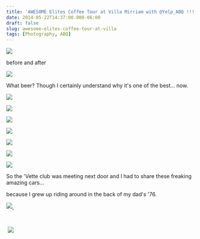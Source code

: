 ```yaml
---
title: 'AWESOME Elites Coffee Tour at Villa Mirriam with @Yelp_ABQ !!! '
date: 2014-05-22T14:37:00.000-06:00
draft: false
slug: awesome-elites-coffee-tour-at-villa
tags: [Photography, ABQ]
---
```


![](/images/blog/legacy/DSC02043+%28Medium%29.JPG)

before and after  

![](/images/blog/legacy/DSC02013+(Medium).JPG)

What beer? Though I certainly understand why it's one of the best... now.

![](/images/blog/legacy/DSC02014+(Medium).JPG)

  

![](/images/blog/legacy/DSC02017+(Medium).JPG)

  

[](/images/blog/legacy/DSC02018+(Medium).JPG)![](/images/blog/legacy/DSC02015+%28Medium%29.JPG)

  

![](/images/blog/legacy/DSC02019+(Medium).JPG)

  

![](/images/blog/legacy/DSC02020+(Medium).JPG)

  

![](/images/blog/legacy/DSC02022+(Medium).JPG)

  

![](/images/blog/legacy/DSC02027+(Medium).JPG)

  
  

So the 'Vette club was meeting next door and I had to share these freaking amazing cars...

because I grew up riding around in the back of my dad's '76.

  

[![](/images/blog/legacy/DSC02011+(Medium).JPG) ](/images/blog/legacy/DSC02011+%28Medium%29.JPG)

 

 ![](/images/blog/legacy/DSC02012+%28Medium%29.JPG)

  

[  
](/images/blog/legacy/DSC02043+(Medium).JPG)